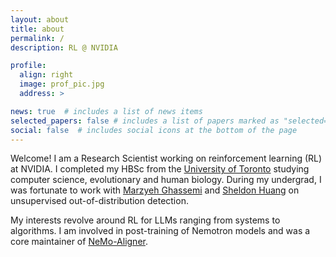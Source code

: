 ```yaml
---
layout: about
title: about
permalink: /
description: RL @ NVIDIA

profile:
  align: right
  image: prof_pic.jpg
  address: >

news: true  # includes a list of news items
selected_papers: false # includes a list of papers marked as "selected={true}"
social: false  # includes social icons at the bottom of the page
---
```


Welcome! I am a Research Scientist working on reinforcement learning (RL) at NVIDIA. I completed my HBSc from the [University of Toronto](https://www.utoronto.ca/) studying computer science, evolutionary and human biology. During my undergrad, I was fortunate to work with [Marzyeh Ghassemi](https://healthyml.org/marzyeh/) and [Sheldon Huang](https://www.cs.toronto.edu/~huang/) on unsupervised out-of-distribution detection.

My interests revolve around RL for LLMs ranging from systems to algorithms. I am involved in post-training of Nemotron models and was a core maintainer of [NeMo-Aligner](https://arxiv.org/abs/2405.01481).

<!-- Updated to trigger deploy -->